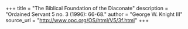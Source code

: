 +++
title = "The Biblical Foundation of the Diaconate"
description = "Ordained Servant 5 no. 3 (1996): 66-68."
author = "George W. Knight III"
source_url = "http://www.opc.org/OS/html/V5/3f.html"
+++
